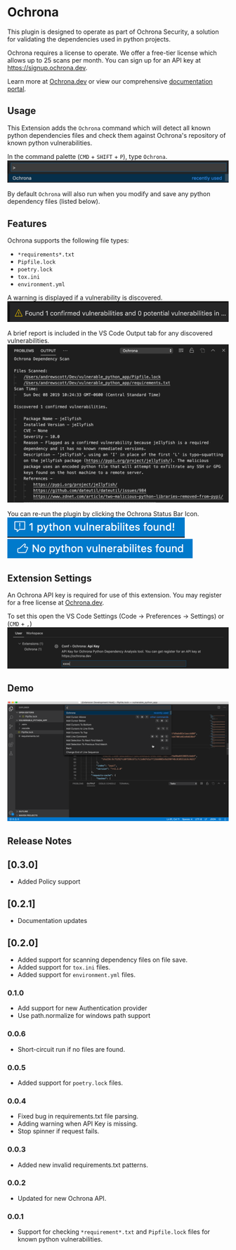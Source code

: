 # Ochrona

This plugin is designed to operate as part of Ochrona Security, a solution for validating the dependencies used in python projects.

Ochrona requires a license to operate. We offer a free-tier license which allows up to 25 scans per month. You can sign up for an API key at https://signup.ochrona.dev.

Learn more at [Ochrona.dev](https://ochrona.dev) or view our comprehensive [documentation portal](https://docs.ochrona.dev).

## Usage

This Extension adds the `Ochrona` command which will detect all known python dependencies files and check them against Ochrona's repository of known python vulnerabilities. 

In the command palette (`CMD` + `SHIFT` + `P`), type `Ochrona`.
![run ochrona](resources/command.png)

By default `Ochrona` will also run when you modify and save any python dependency files (listed below).

## Features

Ochrona supports the following file types:
- `*requirements*.txt`
- `Pipfile.lock`
- `poetry.lock`
- `tox.ini`
- `environment.yml`

A warning is displayed if a vulnerability is discovered.
![vulns found alert](resources/found_vuln_warning.png)

A brief report is included in the VS Code Output tab for any discovered vulnerabilities.
![vulns found output](resources/found_vuln_output.png)

You can re-run the plugin by clicking the Ochrona Status Bar Icon.
![vulns found sb](resources/found_vuln_status_bar.png)
![vulns not found sb](resources/no_vuln_status_bar.png)

## Extension Settings

An Ochrona API key is required for use of this extension. You may register for a free license at [Ochrona.dev](https://ochrona.dev).

To set this open the VS Code Settings (Code -> Preferences -> Settings) or (`CMD` + `,`)
![settings](resources/settings.png)

## Demo
![demo](resources/ochrona_vs.gif)

## Release Notes

## [0.3.0]
- Added Policy support

## [0.2.1]
- Documentation updates

## [0.2.0]

- Added support for scanning dependency files on file save.
- Added support for `tox.ini` files.
- Added support for `environment.yml` files.

### 0.1.0

- Add support for new Authentication provider
- Use path.normalize for windows path support

### 0.0.6

- Short-circuit run if no files are found.

### 0.0.5

- Added support for `poetry.lock` files.

### 0.0.4

- Fixed bug in requirements.txt file parsing.
- Adding warning when API Key is missing.
- Stop spinner if request fails.

### 0.0.3
- Added new invalid requirements.txt patterns.

### 0.0.2
- Updated for new Ochrona API.

### 0.0.1
- Support for checking `*requirement*.txt` and `Pipfile.lock` files for known python vulnerabilities.
